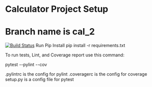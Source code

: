 #  Calculator Project Setup
# Branch name is cal_2
[![Build Status](https://app.travis-ci.com/SuchiKhare/calc2.svg?branch=cal2_part4)](https://app.travis-ci.com/SuchiKhare/calc2)
Run Pip Install
pip install -r requirements.txt

To run tests, Lint, and Coverage report use this command:

pytest  --pylint --cov

.pylintrc is the config for pylint
.coveragerc is the config for coverage
setup.py is a config file for pytest
